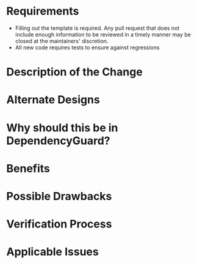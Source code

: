 # Requirements

* Filling out the template is required. Any pull request that does not include
enough information to be reviewed in a timely manner may be closed at the
maintainers' discretion.
* All new code requires tests to ensure against regressions

# Description of the Change

<!--

We must be able to understand the design of your change from this description.
If we can't get a good idea of what the code will be doing from the description
here, the pull request may be closed at the maintainers' discretion.

Keep in mind that the maintainer reviewing this PR may not be familiar with or
have worked with the code here recently, so please walk us through the concepts.

-->

# Alternate Designs

<!--

Explain what other alternates were considered and why the proposed version was
selected
-->

# Why should this be in DependencyGuard?

<!--

Explain why this functionality should be in mediact/dependency-guard as opposed
to a package.
 
-->

# Benefits

<!--

What benefits will be realized by the code change?

-->

# Possible Drawbacks

<!--

What are the possible side-effects or negative impacts of the code change?

-->

# Verification Process

<!--

What process did you follow to verify that your change has the desired effects?

- How did you verify that all new functionality works as expected?
- How did you verify that all changed functionality works as expected?
- How did you verify that the change has not introduced any regressions?

Describe the actions you performed (e.g., buttons you clicked, text you typed,
commands you ran, etc.), and describe the results you observed.

-->

# Applicable Issues

<!--

Enter any applicable Issues here.

-->

